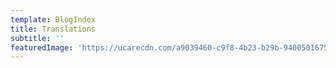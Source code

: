 ```yaml
---
template: BlogIndex
title: Translations
subtitle: ''
featuredImage: 'https://ucarecdn.com/a9039460-c9f8-4b23-b29b-9400501675c6/'
---
```

